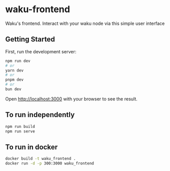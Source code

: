 # waku-frontend
Waku's frontend. Interact with your waku node via this simple user interface

## Getting Started

First, run the development server:

```bash
npm run dev
# or
yarn dev
# or
pnpm dev
# or
bun dev
```

Open [http://localhost:3000](http://localhost:3000) with your browser to see the result.

## To run independently

```bash
npm run build
npm run serve
```

## To run in docker

```bash
docker build -t waku_frontend .
docker run -d -p 300:3000 waku_frontend
```
